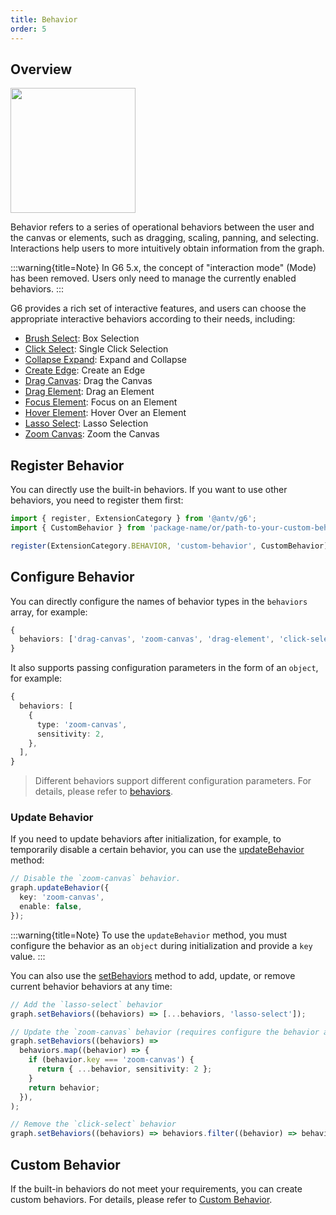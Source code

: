 ```yaml
---
title: Behavior
order: 5
---
```


## Overview

<image width="200px" src="https://mdn.alipayobjects.com/huamei_qa8qxu/afts/img/A*sa3jRqp83K4AAAAAAAAAAAAADmJ7AQ/original" />

Behavior refers to a series of operational behaviors between the user and the canvas or elements, such as dragging, scaling, panning, and selecting. Interactions help users to more intuitively obtain information from the graph.

:::warning{title=Note}
In G6 5.x, the concept of "interaction mode" (Mode) has been removed. Users only need to manage the currently enabled behaviors.
:::

G6 provides a rich set of interactive features, and users can choose the appropriate interactive behaviors according to their needs, including:

- [Brush Select](/en/api/behaviors/brush-select): Box Selection
- [Click Select](/en/api/behaviors/click-element): Single Click Selection
- [Collapse Expand](/en/api/behaviors/collapse-expand): Expand and Collapse
- [Create Edge](/en/api/behaviors/create-edge): Create an Edge
- [Drag Canvas](/en/api/behaviors/drag-canvas): Drag the Canvas
- [Drag Element](/en/api/behaviors/drag-element): Drag an Element
- [Focus Element](/en/api/behaviors/focus-element): Focus on an Element
- [Hover Element](/en/api/behaviors/hover-element): Hover Over an Element
- [Lasso Select](/en/api/behaviors/lasso-select): Lasso Selection
- [Zoom Canvas](/en/api/behaviors/zoom-canvas): Zoom the Canvas

## Register Behavior

You can directly use the built-in behaviors. If you want to use other behaviors, you need to register them first:

```typescript
import { register, ExtensionCategory } from '@antv/g6';
import { CustomBehavior } from 'package-name/or/path-to-your-custom-behavior';

register(ExtensionCategory.BEHAVIOR, 'custom-behavior', CustomBehavior);
```

## Configure Behavior

You can directly configure the names of behavior types in the `behaviors` array, for example:

```typescript
{
  behaviors: ['drag-canvas', 'zoom-canvas', 'drag-element', 'click-select'],
}
```

It also supports passing configuration parameters in the form of an `object`, for example:

```typescript
{
  behaviors: [
    {
      type: 'zoom-canvas',
      sensitivity: 2,
    },
  ],
}
```

> Different behaviors support different configuration parameters. For details, please refer to [behaviors](/en/api/behaviors/brush-select).

### Update Behavior

If you need to update behaviors after initialization, for example, to temporarily disable a certain behavior, you can use the [updateBehavior](/en/api/graph/method#graphupdatebehaviorbehavior) method:

```typescript
// Disable the `zoom-canvas` behavior.
graph.updateBehavior({
  key: 'zoom-canvas',
  enable: false,
});
```

:::warning{title=Note}
To use the `updateBehavior` method, you must configure the behavior as an `object` during initialization and provide a `key` value.
:::

You can also use the [setBehaviors](/en/api/graph/method#graphsetbehaviorsbehaviors) method to add, update, or remove current behavior behaviors at any time:

```typescript
// Add the `lasso-select` behavior
graph.setBehaviors((behaviors) => [...behaviors, 'lasso-select']);

// Update the `zoom-canvas` behavior (requires configure the behavior as an `object` with a `key` during initialization)
graph.setBehaviors((behaviors) =>
  behaviors.map((behavior) => {
    if (behavior.key === 'zoom-canvas') {
      return { ...behavior, sensitivity: 2 };
    }
    return behavior;
  }),
);

// Remove the `click-select` behavior
graph.setBehaviors((behaviors) => behaviors.filter((behavior) => behavior !== 'click-select'));
```

## Custom Behavior

If the built-in behaviors do not meet your requirements, you can create custom behaviors. For details, please refer to [Custom Behavior](/en/manual/custom-extension/behavior).
